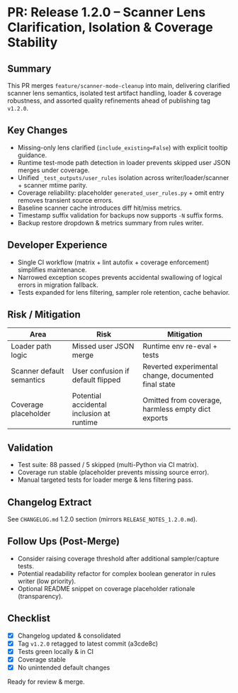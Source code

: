 # PR: Release 1.2.0 – Scanner Lens Clarification, Isolation & Coverage Stability

## Summary
This PR merges `feature/scanner-mode-cleanup` into main, delivering clarified scanner lens semantics, isolated test artifact handling, loader & coverage robustness, and assorted quality refinements ahead of publishing tag `v1.2.0`.

## Key Changes
- Missing-only lens clarified (`include_existing=False`) with explicit tooltip guidance.
- Runtime test-mode path detection in loader prevents skipped user JSON merges under coverage.
- Unified `_test_outputs/user_rules` isolation across writer/loader/scanner + scanner mtime parity.
- Coverage reliability: placeholder `generated_user_rules.py` + omit entry removes transient source errors.
- Baseline scanner cache introduces diff hit/miss metrics.
- Timestamp suffix validation for backups now supports `-N` suffix forms.
- Backup restore dropdown & metrics summary from rules writer.

## Developer Experience
- Single CI workflow (matrix + lint autofix + coverage enforcement) simplifies maintenance.
- Narrowed exception scopes prevents accidental swallowing of logical errors in migration fallback.
- Tests expanded for lens filtering, sampler role retention, cache behavior.

## Risk / Mitigation
| Area | Risk | Mitigation |
|------|------|------------|
| Loader path logic | Missed user JSON merge | Runtime env re-eval + tests |
| Scanner default semantics | User confusion if default flipped | Reverted experimental change, documented final state |
| Coverage placeholder | Potential accidental inclusion at runtime | Omitted from coverage, harmless empty dict exports |

## Validation
- Test suite: 88 passed / 5 skipped (multi-Python via CI matrix).
- Coverage run stable (placeholder prevents missing source error).
- Manual targeted tests for loader merge & lens filtering pass.

## Changelog Extract
See `CHANGELOG.md` 1.2.0 section (mirrors `RELEASE_NOTES_1.2.0.md`).

## Follow Ups (Post-Merge)
- Consider raising coverage threshold after additional sampler/capture tests.
- Potential readability refactor for complex boolean generator in rules writer (low priority).
- Optional README snippet on coverage placeholder rationale (transparency).

## Checklist
- [x] Changelog updated & consolidated
- [x] Tag `v1.2.0` retagged to latest commit (a3cde8c)
- [x] Tests green locally & in CI
- [x] Coverage stable
- [x] No unintended default changes

Ready for review & merge.
